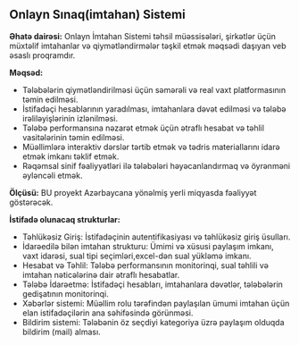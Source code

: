 ## **Onlayn Sınaq(imtahan) Sistemi**

**Əhatə dairəsi:**
Onlayn İmtahan Sistemi təhsil müəssisələri, şirkətlər üçün müxtəlif imtahanlar və qiymətləndirmələr təşkil etmək məqsədi daşıyan veb əsaslı proqramdır.

**Məqsəd:**
- Tələbələrin qiymətləndirilməsi üçün səmərəli və real vaxt platformasının təmin edilməsi.
- İstifadəçi hesablarının yaradılması, imtahanlara dəvət edilməsi və tələbə irəliləyişlərinin izlənilməsi.
- Tələbə performansına nəzarət etmək üçün ətraflı hesabat və təhlil vasitələrinin təmin edilməsi. 
- Müəllimlərə interaktiv dərslər tərtib etmək və tədris materiallarını idarə etmək imkanı təklif etmək.
- Rəqəmsal sinif fəaliyyətləri ilə tələbələri həyəcanlandırmaq və öyrənməni əyləncəli etmək.


**Ölçüsü:**
BU proyekt Azərbaycana yönəlmiş yerli miqyasda fəaliyyət göstərəcək.

**İstifadə olunacaq strukturlar:**
- Təhlükəsiz Giriş: İstifadəçinin autentifikasiyası və təhlükəsiz giriş üsulları.
- İdarəedilə bilən imtahan strukturu: Ümimi və xüsusi paylaşım imkanı, vaxt idarəsi, sual tipi seçimləri,excel-dən sual yükləmə imkanı.
- Hesabat və Təhlil: Tələbə performansının monitorinqi, sual təhlili və imtahan nəticələrinə dair ətraflı hesabatlar.
- Tələbə İdarəetmə: İstifadəçi hesabları, imtahanlara dəvətlər, tələbələrin gedişatının monitorinqi.
- Xəbərlər sistemi: Müəllim rolu tərəfindən paylaşılan ümumi imtahan üçün elan istifadəçilərin ana səhifəsində görünməsi.
- Bildirim sistemi: Tələbənin öz seçdiyi kategoriya üzrə paylaşım olduqda bildirim (mail) alması.



